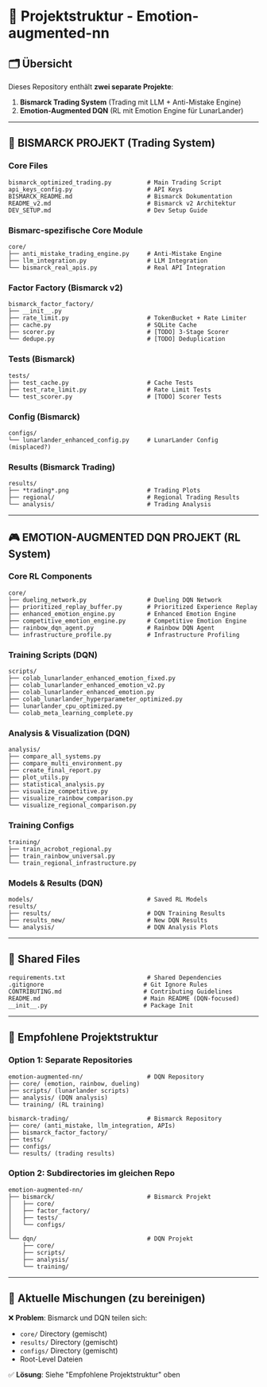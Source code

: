 # 📁 Projektstruktur - Emotion-augmented-nn

## 🗂️ Übersicht

Dieses Repository enthält **zwei separate Projekte**:

1. **Bismarck Trading System** (Trading mit LLM + Anti-Mistake Engine)
2. **Emotion-Augmented DQN** (RL mit Emotion Engine für LunarLander)

---

## 🤖 **BISMARCK PROJEKT** (Trading System)

### Core Files
```
bismarck_optimized_trading.py          # Main Trading Script
api_keys_config.py                     # API Keys
BISMARCK_README.md                     # Bismarck Dokumentation
README_v2.md                           # Bismarck v2 Architektur
DEV_SETUP.md                           # Dev Setup Guide
```

### Bismarc-spezifische Core Module
```
core/
├── anti_mistake_trading_engine.py     # Anti-Mistake Engine
├── llm_integration.py                 # LLM Integration
└── bismarck_real_apis.py              # Real API Integration
```

### Factor Factory (Bismarck v2)
```
bismarck_factor_factory/
├── __init__.py
├── rate_limit.py                      # TokenBucket + Rate Limiter
├── cache.py                           # SQLite Cache
├── scorer.py                          # [TODO] 3-Stage Scorer
└── dedupe.py                          # [TODO] Deduplication
```

### Tests (Bismarck)
```
tests/
├── test_cache.py                      # Cache Tests
├── test_rate_limit.py                 # Rate Limit Tests
└── test_scorer.py                     # [TODO] Scorer Tests
```

### Config (Bismarck)
```
configs/
└── lunarlander_enhanced_config.py     # LunarLander Config (misplaced?)
```

### Results (Bismarck Trading)
```
results/
├── *trading*.png                      # Trading Plots
├── regional/                          # Regional Trading Results
└── analysis/                          # Trading Analysis
```

---

## 🎮 **EMOTION-AUGMENTED DQN PROJEKT** (RL System)

### Core RL Components
```
core/
├── dueling_network.py                 # Dueling DQN Network
├── prioritized_replay_buffer.py       # Prioritized Experience Replay
├── enhanced_emotion_engine.py         # Enhanced Emotion Engine
├── competitive_emotion_engine.py      # Competitive Emotion Engine
├── rainbow_dqn_agent.py               # Rainbow DQN Agent
└── infrastructure_profile.py          # Infrastructure Profiling
```

### Training Scripts (DQN)
```
scripts/
├── colab_lunarlander_enhanced_emotion_fixed.py
├── colab_lunarlander_enhanced_emotion_v2.py
├── colab_lunarlander_enhanced_emotion.py
├── colab_lunarlander_hyperparameter_optimized.py
├── lunarlander_cpu_optimized.py
└── colab_meta_learning_complete.py
```

### Analysis & Visualization (DQN)
```
analysis/
├── compare_all_systems.py
├── compare_multi_environment.py
├── create_final_report.py
├── plot_utils.py
├── statistical_analysis.py
├── visualize_competitive.py
├── visualize_rainbow_comparison.py
└── visualize_regional_comparison.py
```

### Training Configs
```
training/
├── train_acrobot_regional.py
├── train_rainbow_universal.py
└── train_regional_infrastructure.py
```

### Models & Results (DQN)
```
models/                                # Saved RL Models
results/
├── results/                           # DQN Training Results
├── results_new/                       # New DQN Results
└── analysis/                          # DQN Analysis Plots
```

---

## 📄 Shared Files

```
requirements.txt                       # Shared Dependencies
.gitignore                            # Git Ignore Rules
CONTRIBUTING.md                       # Contributing Guidelines
README.md                             # Main README (DQN-focused)
__init__.py                           # Package Init
```

---

## 🔄 Empfohlene Projektstruktur

### Option 1: Separate Repositories
```
emotion-augmented-nn/                  # DQN Repository
├── core/ (emotion, rainbow, dueling)
├── scripts/ (lunarlander scripts)
├── analysis/ (DQN analysis)
└── training/ (RL training)

bismarck-trading/                      # Bismarck Repository  
├── core/ (anti_mistake, llm_integration, APIs)
├── bismarck_factor_factory/
├── tests/
├── configs/
└── results/ (trading results)
```

### Option 2: Subdirectories im gleichen Repo
```
emotion-augmented-nn/
├── bismarck/                          # Bismarck Projekt
│   ├── core/
│   ├── factor_factory/
│   ├── tests/
│   └── configs/
│
└── dqn/                               # DQN Projekt
    ├── core/
    ├── scripts/
    ├── analysis/
    └── training/
```

---

## 🎯 Aktuelle Mischungen (zu bereinigen)

❌ **Problem**: Bismarck und DQN teilen sich:
- `core/` Directory (gemischt)
- `results/` Directory (gemischt)  
- `configs/` Directory (gemischt)
- Root-Level Dateien

✅ **Lösung**: Siehe "Empfohlene Projektstruktur" oben
